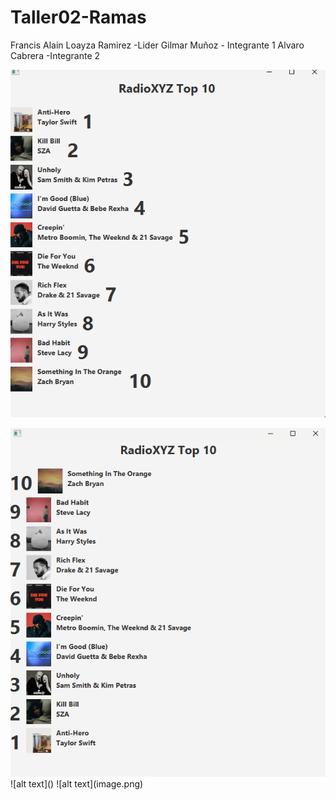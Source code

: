 # Taller02-Ramas
Francis Alain Loayza Ramirez -Lider
Gilmar Muñoz - Integrante 1
Alvaro Cabrera -Integrante 2

![alt text](image.png)

<img title="a title" alt="Alt text" src="images/capturaIntegrante1.png">
![alt text](<Captura de pantalla 2025-05-21 140004.png>)
![alt text](image.png)
